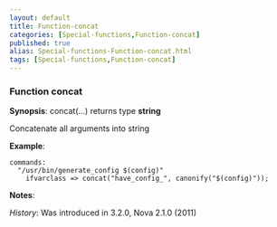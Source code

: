 ```yaml
---
layout: default
title: Function-concat
categories: [Special-functions,Function-concat]
published: true
alias: Special-functions-Function-concat.html
tags: [Special-functions,Function-concat]
---
```


### Function concat

**Synopsis**: concat(...) returns type **string**

  

Concatenate all arguments into string

**Example**:  
   

~~~~
commands:
  "/usr/bin/generate_config $(config)"
    ifvarclass => concat("have_config_", canonify("$(config)"));
~~~~

**Notes**:  
   
 *History*: Was introduced in 3.2.0, Nova 2.1.0 (2011)
